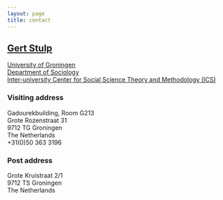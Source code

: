 ```yaml
---
layout: page
title: contact
---
```


## [Gert Stulp](mailto:g.stulp@rug.nl)

[University of Groningen](http://www.rug.nl/)   
[Department of Sociology](http://www.rug.nl/bachelors/sociology/)   
[Inter-university Center for Social Science Theory and Methodology (ICS)](http://www.ics-graduateschool.nl/)  

### Visiting address
Gadourekbuilding, Room G213     
Grote Rozenstraat 31    
9712 TG Groningen    
The Netherlands    
+31(0)50 363 3196    

### Post address
Grote Kruistraat 2/1     
9712 TS Groningen    
The Netherlands    
